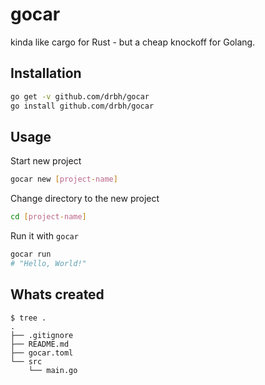 # gocar

kinda like cargo for Rust - but a cheap knockoff for Golang. 

## Installation

```bash
go get -v github.com/drbh/gocar
go install github.com/drbh/gocar
```


## Usage

Start new project  
```bash
gocar new [project-name]
```

Change directory to the new project  
```bash
cd [project-name]
```

Run it with `gocar`  
```bash
gocar run
# "Hello, World!"
```


## Whats created

```
$ tree .
.
├── .gitignore
├── README.md
├── gocar.toml
└── src
    └── main.go
```

